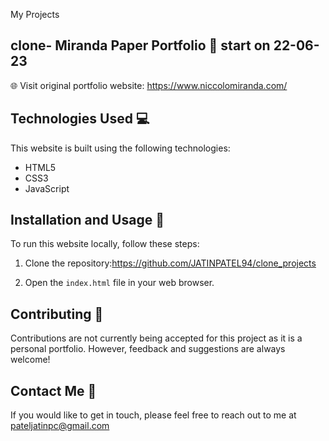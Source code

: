 My Projects

## clone- Miranda Paper Portfolio 📄 start on 22-06-23
🌐 Visit original portfolio website: https://www.niccolomiranda.com/

## Technologies Used 💻

This website is built using the following technologies:

- HTML5
- CSS3
- JavaScript

## Installation and Usage 🚀

To run this website locally, follow these steps:

1. Clone the repository:https://github.com/JATINPATEL94/clone_projects

2. Open the `index.html` file in your web browser.

## Contributing 🤝

Contributions are not currently being accepted for this project as it is a personal portfolio. However, feedback and suggestions are always welcome!

## Contact Me 📧

If you would like to get in touch, please feel free to reach out to me at pateljatinpc@gmail.com 

